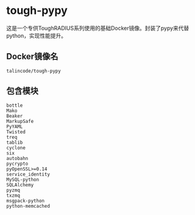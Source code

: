 # tough-pypy

这是一个专供ToughRADIUS系列使用的基础Docker镜像。封装了pypy来代替python，实现性能提升。

## Docker镜像名

    talincode/tough-pypy
    
## 包含模块

    bottle
    Mako
    Beaker
    MarkupSafe
    PyYAML
    Twisted
    treq
    tablib
    cyclone
    six
    autobahn
    pycrypto
    pyOpenSSL>=0.14
    service_identity
    MySQL-python
    SQLAlchemy
    pyzmq
    txzmq
    msgpack-python
    python-memcached